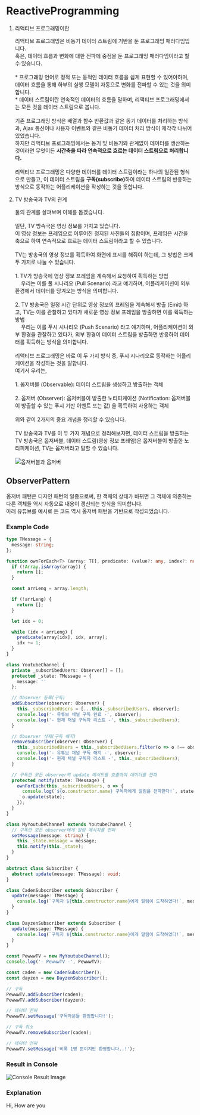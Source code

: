 # ReactiveProgramming
<ol>
  <li>리액티브 프로그래밍이란</li>
  <p>
    리액티브 프로그래밍은 비동기 데이터 스트림에 기반을 둔 프로그래밍 패러다임입니다.<br>
    혹은, 데이터 흐름과 변화에 대한 전파에 중점을 둔 프로그래밍 패러다임이라고 할 수 있습니다.<br><br>
    * 프로그래밍 언어로 정적 또는 동적인 데이터 흐름을 쉽게 표현할 수 있어야하며, 데이터 흐름을 통해 하부의 실행 모델이 자동으로 변화를 전파할 수 있는 것을 의미합니다.<br>
    * 데이터 스트림이란 연속적인 데이터의 흐름을 말하며, 리액티브 프로그래밍에서는 모든 것을 데이터 스트림으로 봅니다.<br><br>
    기존 프로그래밍 방식은 배열과 함수 반환값과 같은 동기 데이터를 처리하는 방식과, Ajax 통신이나 사용자 이벤트와 같은 비동기 데이터 처리 방식이 제각각 나뉘어 있었습니다.<br>
    하지만 리액티브 프로그래밍에서는 동기 및 비동기와 관계없이 데이터를 생산하는 것이라면 무엇이든 <b>시간축을 따라 연속적으로 흐르는 데이터 스트림으로 처리합니다.</b><br><br>
    리액티브 프로그래밍은 다양한 데이터를 데이터 스트림이라는 하나의 일관된 형식으로 만들고, 이 데이터 스트림을 <b>구독(subscribe)</b>하여 데이터 스트림의 반응하는 방식으로 동작하는 어플리케이션을 작성하는 것을 뜻합니다.
  </p>
  <li>TV 방송국과 TV의 관계</li>
  <p>
    둘의 관계를 살펴보며 이해를 돕겠습니다.<br><br>
    일단, TV 방속국은 영상 정보를 가지고 있습니다.<br>
    이 영상 정보는 프레임으로 이루어진 정지된 사진들의 집합이며, 프레임은 시간을 축으로 하여 연속적으로 흐르는 데이터 스트림이라고 할 수 있습니다.<br><br>
    TV는 방송국의 영상 정보를 획득하여 화면에 표시를 해줘야 하는데, 그 방법은 크게 두 가지로 나눌 수 있습니다.<br><br>
    1. TV가 방송국에 영상 정보 프레임을 계속해서 요청하여 획득하는 방법<br>
    <span style="padding-left: 16px"></span>우리는 이를 풀 시나리오 (Pull Scenario) 라고 얘기하며, 어플리케이션이 외부 환경에서 데이터를 당겨오는 방식을 의미합니다.<br><br>
    2. TV 방송국은 일정 시간 단위로 영상 정보의 프레임을 계속해서 방출 (Emit) 하고, TV는 이를 관찰하고 있다가 새로운 영상 정보 프레임을 방출하면 이를 획득하는 방법<br>
    <span style="padding-left: 16px"></span>우리는 이를 푸시 시나리오 (Push Scenario) 라고 얘기하며, 어플리케이션이 외부 환경을 관찰하고 있다가, 외부 환경이 데이터 스트림을 방출하면 반응하여 데이터를 획득하는 방식을 의미합니다.<br><br>
    리액티브 프로그래밍은 바로 이 두 가지 방식 중, 푸시 시나리오로 동작하는 어플리케이션을 작성하는 것을 말합니다.<br>
    여기서 우리는,<br><br>
    1. 옵저버블 (Observable): 데이터 스트림을 생성하고 방출하는 객체<br><br>
    2. 옵저버 (Observer): 옵저버블이 방출한 노티피케이션 (Notification: 옵저버블이 방출할 수 있는 푸시 기반 이벤트 또는 값) 을 획득하여 사용하는 객체<br><br>
    위와 같이 2가지의 중요 개념을 정리할 수 있습니다.<br><br>
    TV 방송국과 TV를 이 두 가지 개념으로 정리해보자면, 데이터 스트림을 방출하는 TV 방송국은 옵저버블, 데이터 스트림(영상 정보 프레임)은 옵저버블이 방출한 노티피케이션, TV는 옵저버라고 말할 수 있습니다.<br><br>
    <img src="./imgs/observable.png" alt="옵저버블과 옵저버">
  </p>
</ol>


## ObserverPattern
옵저버 패턴은 디자인 패턴의 일종으로써, 한 객체의 상태가 바뀌면 그 객체에 의존하는 다른 객체들 역시 자동으로 내용이 갱신되는 방식을 의미합니다.<br>
아래 유튜브를 예시로 든 코드 역시 옵저버 패턴을 기반으로 작성되었습니다.
### Example Code
```typescript
type TMessage = {
  message: string;
};

function ownForEach<T> (array: T[], predicate: (value?: any, index?: number, predicateArray?: T[]) => any) {
  if (!Array.isArray(array)) {
    return [];
  }

  const arrLeng = array.length;

  if (!arrLeng) {
    return [];
  }

  let idx = 0;

  while (idx < arrLeng) {
    predicate(array[idx], idx, array);
    idx += 1;
  }
}

class YoutubeChannel {
  private _subscribedUsers: Observer[] = [];
  protected _state: TMessage = {
    message: ''
  };

  // Observer 등록(구독)
  addSubscriber(observer: Observer) {
    this._subscribedUsers = [...this._subscribedUsers, observer];
    console.log('- 유튜브 채널 구독 완료 -', observer);
    console.log('- 현재 채널 구독자 리스트 -', this._subscribedUsers);
  }

  // Observer 삭제(구독 해지)
  removeSubscriber(observer: Observer) {
    this._subscribedUsers = this._subscribedUsers.filter(o => o !== observer);
    console.log('- 유튜브 채널 구독 해지 -', observer);
    console.log('- 현재 채널 구독자 리스트 -', this._subscribedUsers);
  }

  // 구독한 모든 observer의 update 메서드를 호출하여 데이터를 전파
  protected notify(state: TMessage) {
    ownForEach(this._subscribedUsers, o => {
      console.log(`${o.constructor.name} 구독자에게 알림을 전파한다!`, state);
      o.update(state);
    });
  }
}

class MyYoutubeChannel extends YoutubeChannel {
  // 구독한 모든 observer에게 알림 메시지를 전파
  setMessage(message: string) {
    this._state.message = message;
    this.notify(this._state);
  }
}

abstract class Subscriber {
  abstract update(message: TMessage): void;
}

class CadenSubscriber extends Subscriber {
  update(message: TMessage) {
    console.log(`구독자 ${this.constructor.name}에게 알림이 도착하였다!`, message);
  }
}

class DayzenSubscriber extends Subscriber {
  update(message: TMessage) {
    console.log(`구독자 ${this.constructor.name}에게 알림이 도착하였다!`, message);
  }
}

const PewwwTV = new MyYoutubeChannel();
console.log('- PewwwTV -', PewwwTV);

const caden = new CadenSubscriber();
const dayzen = new DayzenSubscriber();

// 구독
PewwwTV.addSubscriber(caden);
PewwwTV.addSubscriber(dayzen);

// 데이터 전파
PewwwTV.setMessage('구독자분들 환영합니다!');

// 구독 취소
PewwwTV.removeSubscriber(caden);

// 데이터 전파
PewwwTV.setMessage('비록 1명 뿐이지만 환영합니다..!');
```

### Result in Console
<img src="./imgs/observer-test.png" alt="Console Result Image">

### Explanation
Hi, How are you